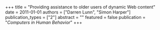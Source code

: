 +++
title = "Providing assistance to older users of dynamic Web content"
date = 2011-01-01
authors = ["Darren Lunn", "Simon Harper"]
publication_types = ["2"]
abstract = ""
featured = false
publication = "*Computers in Human Behavior*"
+++

